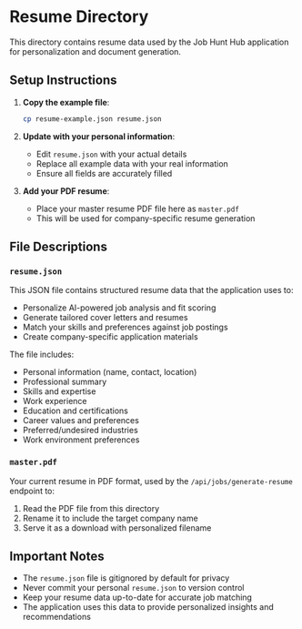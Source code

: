 # Resume Directory

This directory contains resume data used by the Job Hunt Hub application for personalization and document generation.

## Setup Instructions

1. **Copy the example file**: 
   ```bash
   cp resume-example.json resume.json
   ```

2. **Update with your personal information**:
   - Edit `resume.json` with your actual details
   - Replace all example data with your real information
   - Ensure all fields are accurately filled

3. **Add your PDF resume**:
   - Place your master resume PDF file here as `master.pdf`
   - This will be used for company-specific resume generation

## File Descriptions

### `resume.json`
This JSON file contains structured resume data that the application uses to:
- Personalize AI-powered job analysis and fit scoring
- Generate tailored cover letters and resumes
- Match your skills and preferences against job postings
- Create company-specific application materials

The file includes:
- Personal information (name, contact, location)
- Professional summary
- Skills and expertise
- Work experience
- Education and certifications
- Career values and preferences
- Preferred/undesired industries
- Work environment preferences

### `master.pdf`
Your current resume in PDF format, used by the `/api/jobs/generate-resume` endpoint to:
1. Read the PDF file from this directory
2. Rename it to include the target company name
3. Serve it as a download with personalized filename

## Important Notes

- The `resume.json` file is gitignored by default for privacy
- Never commit your personal `resume.json` to version control
- Keep your resume data up-to-date for accurate job matching
- The application uses this data to provide personalized insights and recommendations